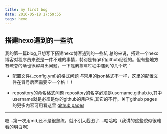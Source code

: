 ```yaml
---
title: my first bog
date: 2016-05-18 17:59:55
tags: hexo
---
```


## 搭建hexo遇到的一些坑

   我的第一篇blog,只想写下搭建hexo博客遇到的一些坑
总的来说，搭建一个hexo博客对程序员来说是一件不难的事情，特别是有git和github经验的。但有些地方有疏忽的话也很容易出问题。一下是我搭建过程中遇到的几个坑：

* 配置文件(_config.yml)的格式问题
    与常用的json格式不一样，这里的配置文件在冒号后面需要空一个格！！
    
* repository的命名格式问题
    repository的名字必须是username.github.io,其中username就是必须是你的github的用户名,其它的不行。关于github pages 的更多内容可用看这里 [github pages](https://pages.github.com/)
    

***

嗯…第一次用md,还不是很熟练，就不引入截图了….哈哈哈（我讲的这些貌似很难看的明白啊）